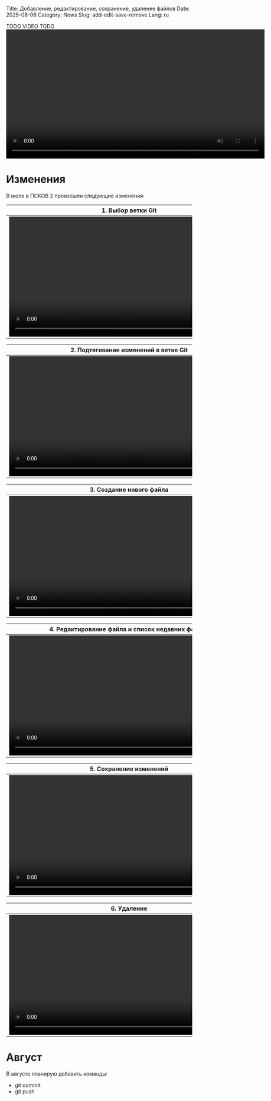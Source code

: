 Title: Добавление, редактирование, сохранение, удаление файлов
Date: 2025-08-06
Category: News
Slug: add-edit-save-remove
Lang: ru

TODO VIDEO TODO
<video controls width="700">
    <source src="../../images/2025-08_add-edit-save-remove.mp4" type="video/mp4"/>
</video>

# Изменения

В июле в ПСКОВ 2 произошли следующие изменения:

| 1. Выбор ветки Git |
| --- |
| <video controls width="650"><source src="../../images/2025-08_01.select-branch.mp4" type="video/mp4"/></video> |

| 2. Подтягивание изменений в ветке Git |
| --- |
| <video controls width="650"><source src="../../images/2025-08_02.pull.mp4" type="video/mp4"/></video> |

| 3. Создание нового файла |
| --- |
| <video controls width="650"><source src="../../images/2025-08_03.add.mp4" type="video/mp4"/></video> |

| 4. Редактирование файла и список недавних файлов |
| --- |
| <video controls width="650"><source src="../../images/2025-08_04.edit-recent.mp4" type="video/mp4"/></video> |

| 5. Сохранение изменений |
| --- |
| <video controls width="650"><source src="../../images/2025-08_05.save.mp4" type="video/mp4"/></video> |

| 6. Удаление |
| --- |
| <video controls width="650"><source src="../../images/2025-08_06.delete.mp4" type="video/mp4"/></video> |

# Август

В августе планирую добавить команды:

* git commit
* git push

[v-01]: ../../images/2025-08_01.select-branch.mp4
